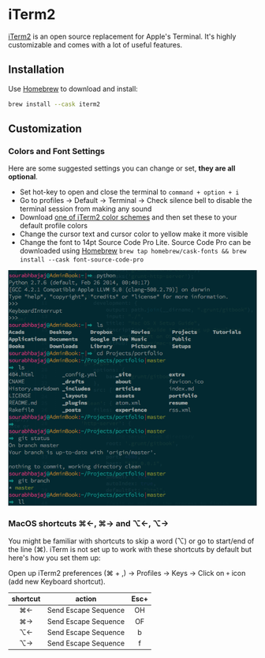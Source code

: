# iTerm2

[iTerm2](http://www.iterm2.com/) is an open source replacement for Apple's Terminal. It's highly customizable and comes with a lot of useful features.

## Installation

Use [Homebrew](https://sourabhbajaj.com/mac-setup/Homebrew/) to download and install:

```bash
brew install --cask iterm2
```

## Customization

### Colors and Font Settings

Here are some suggested settings you can change or set, **they are all optional**.

* Set hot-key to open and close the terminal to `command + option + i`
* Go to profiles -&gt; Default -&gt; Terminal -&gt; Check silence bell to disable the terminal session from making any sound
* Download [one of iTerm2 color schemes](https://github.com/mbadolato/iTerm2-Color-Schemes/tree/master/schemes) and then set these to your default profile colors
* Change the cursor text and cursor color to yellow make it more visible
* Change the font to 14pt Source Code Pro Lite. Source Code Pro can be downloaded using [Homebrew](https://sourabhbajaj.com/mac-setup/Homebrew/) `brew tap homebrew/cask-fonts && brew install --cask font-source-code-pro`



[![Screen](https://raw.githubusercontent.com/sb2nov/mac-setup/main/assets/Iterm.png)](https://raw.githubusercontent.com/sb2nov/mac-setup/main/assets/Iterm.png)

### MacOS shortcuts ⌘←, ⌘→ and ⌥←, ⌥→

You might be familiar with shortcuts to skip a word \(⌥\) or go to start/end of the line \(⌘\). iTerm is not set up to work with these shortcuts by default but here's how you set them up:

Open up iTerm2 preferences \(⌘ + ,\) -&gt; Profiles -&gt; Keys -&gt; Click on `+` icon \(add new Keyboard shortcut\).

| shortcut | action | Esc+ |
| :---: | :---: | :---: |
| ⌘← | Send Escape Sequence | OH |
| ⌘→ | Send Escape Sequence | OF |
| ⌥← | Send Escape Sequence | b |
| ⌥→ | Send Escape Sequence | f |

